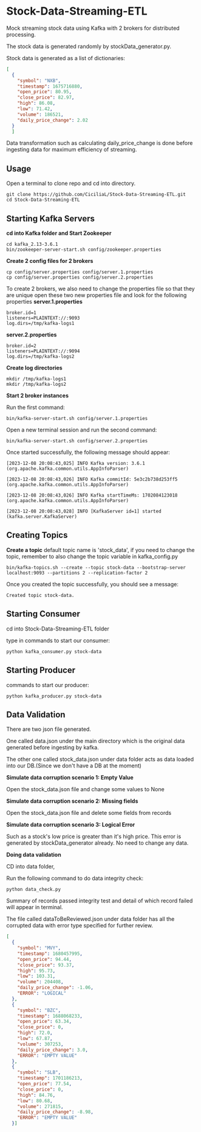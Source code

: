 # Stock-Data-Streaming-ETL

Mock streaming stock data using Kafka with 2 brokers for distributed processing.

The stock data is generated randomly by stockData_generator.py. 

Stock data is generated as a list of dictionaries:
```json
[
  {
    "symbol": "NXB",
    "timestamp": 1675716880,
    "open_price": 80.95,
    "close_price": 82.97,
    "high": 86.08,
    "low": 71.42,
    "volume": 186521,
    "daily_price_change": 2.02
  }
  ]
```
Data transformation such as calculating daily_price_change is done before ingesting data for maximum efficiency of streaming.

Usage
-------------------

Open a terminal to clone repo and cd into directory.

```
git clone https://github.com/CiciliaL/Stock-Data-Streaming-ETL.git
cd Stock-Data-Streaming-ETL
```


Starting Kafka Servers
----------------------

**cd into Kafka folder and Start Zookeeper**
```
cd kafka_2.13-3.6.1
bin/zookeeper-server-start.sh config/zookeeper.properties
```
**Create 2 config files for 2 brokers**
```
cp config/server.properties config/server.1.properties
cp config/server.properties config/server.2.properties
```
To create 2 brokers, we also need to change the properties file so that they are unique
open these two new properties file and look for the following properties
**server.1.properties**
```
broker.id=1
listeners=PLAINTEXT://:9093
log.dirs=/tmp/kafka-logs1
```
**server.2.properties**
```
broker.id=2
listeners=PLAINTEXT://:9094
log.dirs=/tmp/kafka-logs2
```
**Create log directories**
```
mkdir /tmp/kafka-logs1
mkdir /tmp/kafka-logs2
```
**Start 2 broker instances**

Run the first command:
```
bin/kafka-server-start.sh config/server.1.properties
```
Open a new terminal session and run the second command:
```
bin/kafka-server-start.sh config/server.2.properties
```
Once started successfully, the following message should appear:
```
[2023-12-08 20:08:43,025] INFO Kafka version: 3.6.1 (org.apache.kafka.common.utils.AppInfoParser)

[2023-12-08 20:08:43,026] INFO Kafka commitId: 5e3c2b738d253ff5 (org.apache.kafka.common.utils.AppInfoParser)

[2023-12-08 20:08:43,026] INFO Kafka startTimeMs: 1702084123018 (org.apache.kafka.common.utils.AppInfoParser)

[2023-12-08 20:08:43,028] INFO [KafkaServer id=1] started (kafka.server.KafkaServer)
```

Creating Topics
------------------
**Create a topic**
default topic name is 'stock_data', if you need to change the topic, remember to also change the topic variable in kafka_config.py
```
bin/kafka-topics.sh --create --topic stock-data --bootstrap-server localhost:9093 --partitions 2 --replication-factor 2
```
Once you created the topic successfully, you should see a message:
```
Created topic stock-data.
```

Starting Consumer
---------------------
cd into Stock-Data-Streaming-ETL folder 

type in commands to start our consumer:
```
python kafka_consumer.py stock-data
```

Starting Producer
------------------
commands to start our producer:
```
python kafka_producer.py stock-data
```

Data Validation
---------------------------
There are two json file generated.

One called data.json under the main directory which is the original data generated before ingesting by kafka.

The other one called stock_data.json under data folder acts as data loaded into our DB.(Since we don't have a DB at the moment)

**Simulate data corruption scenario 1: Empty Value**

Open the stock_data.json file and change some values to None

**Simulate data corruption scenario 2: Missing fields**

Open the stock_data.json file and delete some fields from records

**Simulate data corruption scenario 3: Logical Error**

Such as a stock's low price is greater than it's high price. This error is generated 
by stockData_generator already. No need to change any data.

**Doing data validation**

CD into data folder,

Run the following command to do data integrity check:
```
python data_check.py
```

Summary of records passed integrity test and detail of which record failed will
appear in terminal.

The file called dataToBeReviewed.json under data folder has all the corrupted data
with error type specified for further review.

```json
[
  {
    "symbol": "MVY",
    "timestamp": 1680457995,
    "open_price": 94.44,
    "close_price": 93.37,
    "high": 95.73,
    "low": 103.31,
    "volume": 204408,
    "daily_price_change": -1.06,
    "ERROR": "LOGICAL"
  },
  {
    "symbol": "BZC",
    "timestamp": 1688068233,
    "open_price": 63.34,
    "close_price": 0,
    "high": 72.0,
    "low": 67.87,
    "volume": 307253,
    "daily_price_change": 3.0,
    "ERROR": "EMPTY VALUE"
  },
  {
    "symbol": "SLB",
    "timestamp": 1701186213,
    "open_price": 77.54,
    "close_price": 0,
    "high": 84.76,
    "low": 80.68,
    "volume": 271815,
    "daily_price_change": -8.98,
    "ERROR": "EMPTY VALUE"
  }]
```